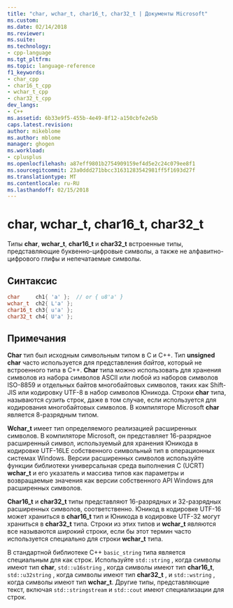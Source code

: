 ```yaml
---
title: "char, wchar_t, char16_t, char32_t | Документы Microsoft"
ms.custom: 
ms.date: 02/14/2018
ms.reviewer: 
ms.suite: 
ms.technology:
- cpp-language
ms.tgt_pltfrm: 
ms.topic: language-reference
f1_keywords:
- char_cpp
- char16_t_cpp
- wchar_t_cpp
- char32_t_cpp
dev_langs:
- C++
ms.assetid: 6b33e9f5-455b-4e49-8f12-a150cbfe2e5b
caps.latest.revision: 
author: mikeblome
ms.author: mblome
manager: ghogen
ms.workload:
- cplusplus
ms.openlocfilehash: a87eff9801b2754909159ef4d5e2c24c079ee8f1
ms.sourcegitcommit: 23a0ddd271bbcc31631283542981ff5f1693d27f
ms.translationtype: MT
ms.contentlocale: ru-RU
ms.lasthandoff: 02/15/2018
---
```

# <a name="char-wchart-char16t-char32t"></a>char, wchar_t, char16_t, char32_t
Типы **char**, **wchar_t**, **char16_t** и **char32_t** встроенные типы, представляющие буквенно-цифровые символы, а также не алфавитно-цифрового глифы и непечатаемые символы.

## <a name="syntax"></a>Синтаксис

```cpp  
char     ch1{ 'a' };  // or { u8'a' }   
wchar_t  ch2{ L'a' };    
char16_t ch3{ u'a' };    
char32_t ch4{ U'a' };  
```  
  
## <a name="remarks"></a>Примечания

**Char** тип был исходным символьным типом в C и C++. Тип **unsigned char** часто используется для представления *байтов*, который не встроенного типа в C++. **Char** типа можно использовать для хранения символов из набора символов ASCII или любой из наборов символов ISO-8859 и отдельных байтов многобайтовых символов, таких как Shift-JIS или кодировку UTF-8 в набор символов Юникода. Строки **char** типа, называются *сузить* строк, даже в том случае, если используется для кодирования многобайтовых символов. В компиляторе Microsoft **char** является 8-разрядным типом.

**Wchar_t** имеет тип определяемого реализацией расширенных символов. В компиляторе Microsoft, он представляет 16-разрядное расширенный символ, используемый для хранения Юникода в кодировке UTF-16LE собственного символьный тип в операционных системах Windows. Версии расширенных символов используйте функции библиотеки универсальная среда выполнения C (UCRT) **wchar_t** и его указатель и массива типов как параметры и возвращаемые значения как версии собственного API Windows для расширенных символов.

**Char16_t** и **char32_t** типы представляют 16-разрядных и 32-разрядных расширенных символов, соответственно. Юникод в кодировке UTF-16 может храниться в **char16_t** тип и Юникода в кодировке UTF-32 могут храниться в **char32_t** типа. Строки из этих типов и **wchar_t** являются все называются *широкий* строки, если бы этот термин часто используется специально для строки **wchar_t** типа.

В стандартной библиотеке C++ `basic_string` типа является специальным для как строк. Используйте `std::string` , когда символы имеют тип **char**, `std::u16string` , когда символы имеют тип **char16_t**, `std::u32string` , когда символы имеют тип **char32_t** , и `std::wstring` , когда символы имеют тип **wchar_t**. Другие типы, представляющие текст, включая `std::stringstream` и `std::cout` имеют специализации для строк.  
  
